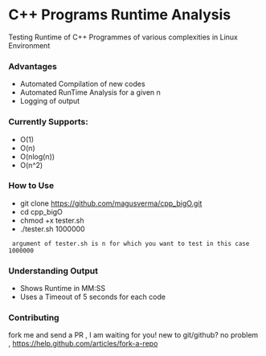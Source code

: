C++ Programs Runtime Analysis
============================

Testing Runtime of C++ Programmes of various complexities in Linux Environment

### Advantages
- Automated Compilation of new codes
- Automated RunTime Analysis for a given n
- Logging of output 

### Currently Supports:
- O(1)
- O(n)
- O(nlog(n))
- O(n^2)

### How to Use
- git clone https://github.com/magusverma/cpp_bigO.git
- cd cpp_bigO
- chmod +x tester.sh
- ./tester.sh 1000000        

``` argument of tester.sh is n for which you want to test in this case 1000000```

### Understanding Output
- Shows Runtime in MM:SS 
- Uses a Timeout of 5 seconds for each code

### Contributing 
fork me and send a PR , I am waiting for you! 
new to git/github? no problem , https://help.github.com/articles/fork-a-repo